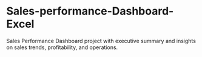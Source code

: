 # Sales-performance-Dashboard-Excel
Sales Performance Dashboard project with executive summary and insights on sales trends, profitability, and operations.
